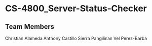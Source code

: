 # CS-4800_Server-Status-Checker

## Team Members
Christian Alameda
Anthony Castillo
Sierra Pangilinan
Vel Perez-Barba
